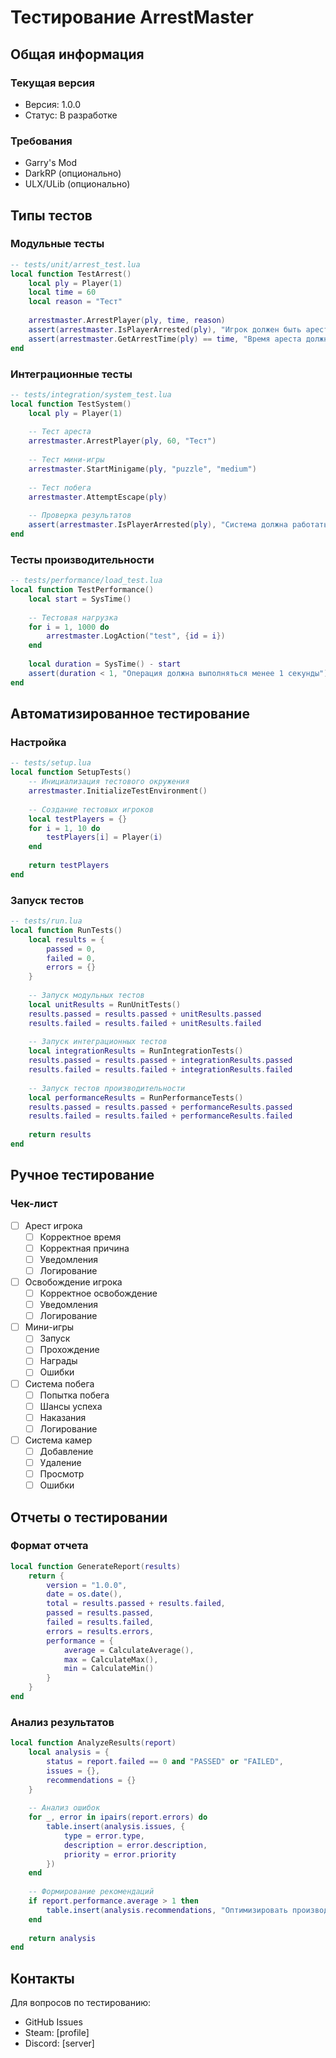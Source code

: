 # Тестирование ArrestMaster

## Общая информация

### Текущая версия
- Версия: 1.0.0
- Статус: В разработке

### Требования
- Garry's Mod
- DarkRP (опционально)
- ULX/ULib (опционально)

## Типы тестов

### Модульные тесты
```lua
-- tests/unit/arrest_test.lua
local function TestArrest()
    local ply = Player(1)
    local time = 60
    local reason = "Тест"
    
    arrestmaster.ArrestPlayer(ply, time, reason)
    assert(arrestmaster.IsPlayerArrested(ply), "Игрок должен быть арестован")
    assert(arrestmaster.GetArrestTime(ply) == time, "Время ареста должно быть корректным")
end
```

### Интеграционные тесты
```lua
-- tests/integration/system_test.lua
local function TestSystem()
    local ply = Player(1)
    
    -- Тест ареста
    arrestmaster.ArrestPlayer(ply, 60, "Тест")
    
    -- Тест мини-игры
    arrestmaster.StartMinigame(ply, "puzzle", "medium")
    
    -- Тест побега
    arrestmaster.AttemptEscape(ply)
    
    -- Проверка результатов
    assert(arrestmaster.IsPlayerArrested(ply), "Система должна работать корректно")
end
```

### Тесты производительности
```lua
-- tests/performance/load_test.lua
local function TestPerformance()
    local start = SysTime()
    
    -- Тестовая нагрузка
    for i = 1, 1000 do
        arrestmaster.LogAction("test", {id = i})
    end
    
    local duration = SysTime() - start
    assert(duration < 1, "Операция должна выполняться менее 1 секунды")
end
```

## Автоматизированное тестирование

### Настройка
```lua
-- tests/setup.lua
local function SetupTests()
    -- Инициализация тестового окружения
    arrestmaster.InitializeTestEnvironment()
    
    -- Создание тестовых игроков
    local testPlayers = {}
    for i = 1, 10 do
        testPlayers[i] = Player(i)
    end
    
    return testPlayers
end
```

### Запуск тестов
```lua
-- tests/run.lua
local function RunTests()
    local results = {
        passed = 0,
        failed = 0,
        errors = {}
    }
    
    -- Запуск модульных тестов
    local unitResults = RunUnitTests()
    results.passed = results.passed + unitResults.passed
    results.failed = results.failed + unitResults.failed
    
    -- Запуск интеграционных тестов
    local integrationResults = RunIntegrationTests()
    results.passed = results.passed + integrationResults.passed
    results.failed = results.failed + integrationResults.failed
    
    -- Запуск тестов производительности
    local performanceResults = RunPerformanceTests()
    results.passed = results.passed + performanceResults.passed
    results.failed = results.failed + performanceResults.failed
    
    return results
end
```

## Ручное тестирование

### Чек-лист
- [ ] Арест игрока
  - [ ] Корректное время
  - [ ] Корректная причина
  - [ ] Уведомления
  - [ ] Логирование

- [ ] Освобождение игрока
  - [ ] Корректное освобождение
  - [ ] Уведомления
  - [ ] Логирование

- [ ] Мини-игры
  - [ ] Запуск
  - [ ] Прохождение
  - [ ] Награды
  - [ ] Ошибки

- [ ] Система побега
  - [ ] Попытка побега
  - [ ] Шансы успеха
  - [ ] Наказания
  - [ ] Логирование

- [ ] Система камер
  - [ ] Добавление
  - [ ] Удаление
  - [ ] Просмотр
  - [ ] Ошибки

## Отчеты о тестировании

### Формат отчета
```lua
local function GenerateReport(results)
    return {
        version = "1.0.0",
        date = os.date(),
        total = results.passed + results.failed,
        passed = results.passed,
        failed = results.failed,
        errors = results.errors,
        performance = {
            average = CalculateAverage(),
            max = CalculateMax(),
            min = CalculateMin()
        }
    }
end
```

### Анализ результатов
```lua
local function AnalyzeResults(report)
    local analysis = {
        status = report.failed == 0 and "PASSED" or "FAILED",
        issues = {},
        recommendations = {}
    }
    
    -- Анализ ошибок
    for _, error in ipairs(report.errors) do
        table.insert(analysis.issues, {
            type = error.type,
            description = error.description,
            priority = error.priority
        })
    end
    
    -- Формирование рекомендаций
    if report.performance.average > 1 then
        table.insert(analysis.recommendations, "Оптимизировать производительность")
    end
    
    return analysis
end
```

## Контакты

Для вопросов по тестированию:
- GitHub Issues
- Steam: [profile]
- Discord: [server] 
